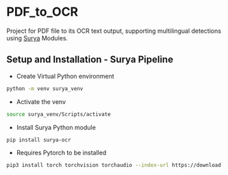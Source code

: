 # PDF_to_OCR

Project for PDF file to its OCR text output, supporting multilingual detections using [Surya](https://github.com/VikParuchuri/surya) Modules.

## Setup and Installation - Surya Pipeline

- Create Virtual Python environment

```bash
python -m venv surya_venv
```

- Activate the venv

```bash
source surya_venv/Scripts/activate
```

- Install Surya Python module

```bash
pip install surya-ocr
```

- Requires Pytorch to be installed

```bash
pip3 install torch torchvision torchaudio --index-url https://download.pytorch.org/whl/cu118
```
